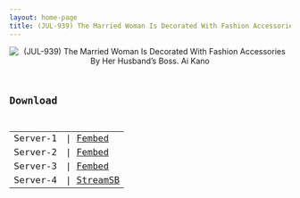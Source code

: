 ```yaml
---
layout: home-page
title: (JUL-939) The Married Woman Is Decorated With Fashion Accessories By Her Husband’s Boss. Ai Kano
---
```

<center>
<img src="https://blogger.googleusercontent.com/img/b/R29vZ2xl/AVvXsEjxHX57_XUs0a5G9vDCGYrRXJF6gB1ghQlwh5YRB-lnsBHWlHhValj0fyll9n7QXVAaNzhpUYQvnMGjV7-WXgMyJ6MeR47xGPMWrwNrIk4Q7N5GoBKtqYAjNiMRiszLsVhxVeGkqMDUGIKzw1PXhfjUFASSewPvXDovTiWd9wBUByt6KjpVMa5CAOUP/s16000/jul939pl.jpg" alt="(JUL-939) The Married Woman Is Decorated With Fashion Accessories By Her Husband’s Boss. Ai Kano">
</center>
<pre><code>
<h2>Download</h2>
<table><tbody>
<tr>
<td>Server-1</td>
<td>| <a href="https://javpoll.com/f/7m885sgwn4y8qm3" target="_blank">Fembed</a></td>
</tr>
<tr>
<td>Server-2</td>
<td>| <a href="https://watchjavnow.xyz/f/ygj4wsedjr8kwjj" target="_blank">Fembed</a></td>
</tr>
<tr>
<td>Server-3</td>
<td>| <a href="https://fakyutube.com/f/dw2rzux1x2-zr1y" target="_blank">Fembed</a></td>
</tr>
<tr>
<td>Server-4</td>
<td>| <a href="https://javside.com/wjji9x84c63p.html" target="_blank">StreamSB</a><br /></td>
</tr>
</tbody></table>
</code></pre>

